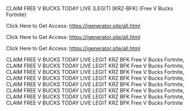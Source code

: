 CLAIM FREE V BUCKS TODAY LIVE (LEGIT) [KRZ-BFK] (Free V Bucks Fortnite)

Click Here to Get Access: https://igenerator.site/all.html

Click Here to Get Access: https://igenerator.site/all.html

Click Here to Get Access: https://igenerator.site/all.html

CLAIM FREE V BUCKS TODAY LIVE LEGIT KRZ BFK Free V Bucks Fortnite, CLAIM FREE V BUCKS TODAY LIVE LEGIT KRZ BFK Free V Bucks Fortnite, CLAIM FREE V BUCKS TODAY LIVE LEGIT KRZ BFK Free V Bucks Fortnite, CLAIM FREE V BUCKS TODAY LIVE LEGIT KRZ BFK Free V Bucks Fortnite, CLAIM FREE V BUCKS TODAY LIVE LEGIT KRZ BFK Free V Bucks Fortnite, CLAIM FREE V BUCKS TODAY LIVE LEGIT KRZ BFK Free V Bucks Fortnite, CLAIM FREE V BUCKS TODAY LIVE LEGIT KRZ BFK Free V Bucks Fortnite, CLAIM FREE V BUCKS TODAY LIVE LEGIT KRZ BFK Free V Bucks Fortnite

